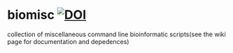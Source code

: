 # biomisc [![DOI](https://zenodo.org/badge/DOI/10.5281/zenodo.5196681.svg)](https://doi.org/10.5281/zenodo.5196681)
collection of  miscellaneous command line bioinformatic scripts(see the wiki page for documentation and depedences) 
